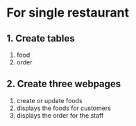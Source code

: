 # For single restaurant
## 1. Create tables
1. food
2. order
## 2. Create three webpages
1. create or update foods
2. displays the foods for customers
3. displays the order for the staff